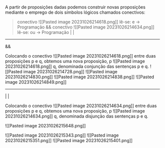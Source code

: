 A partir de proposições dadas podemos construir novas proposições mediante o emprego de dois símbolos lógicos chamados conectivos:
> conectivo ![[Pasted image 20231026214618.png]] lê-se: e -> Programação &&
> conectivo ![[Pasted image 20231026214634.png]] lê-se: ou -> Programação | |


-------------------------------------------------------------------------------

&&

Colocando o conectivo ![[Pasted image 20231026214618.png]] entre duas proposições p e q, obtemos uma nova proposição, p ![[Pasted image 20231026214618.png]] q, denominada conjunção das sentenças p e q.
![[Pasted image 20231026214728.png]]
![[Pasted image 20231026214830.png]]
![[Pasted image 20231026214838.png]]
![[Pasted image 20231026214849.png]]

-------------------------------------------------------------------------------------

| |

Colocando o conectivo ![[Pasted image 20231026214634.png]]  entre duas proposições p e q, obtemos uma nova proposição, p ![[Pasted image 20231026214634.png]]  q, denominada disjunção das sentenças p e q.

![[Pasted image 20231026215648.png]]

![[Pasted image 20231026215343.png]]
![[Pasted image 20231026215351.png]]
![[Pasted image 20231026215401.png]]